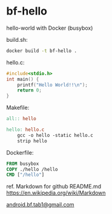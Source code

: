 # bf-hello
hello-world with Docker (busybox)

build.sh:  
```build.sh
docker build -t bf-hello .  
```

hello.c:  
```hello.c
#include<stdio.h>  
int main() {  
	printf("Hello World!!\n");  
	return 0;  
}  
```

Makefile:
```Makefile
all:: hello  

hello: hello.c  
	gcc -o hello -static hello.c  
	strip hello  
```
Dockerfile:
```Dockerfile
FROM busybox  
COPY ./hello /hello  
CMD ["/hello"]
```

ref. Markdown for github README.md  
<https://en.wikipedia.org/wiki/Markdown>  

<android.bf.tab1@gmail.com>  


